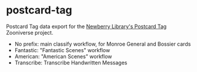 # postcard-tag
Postcard Tag data export for the [Newberry Library's Postcard Tag](https://www.zooniverse.org/projects/newberry/postcard-tag) Zooniverse project.

- No prefix: main classify workflow, for Monroe General and Bossier cards
- Fantastic: "Fantastic Scenes" workflow
- American: "American Scenes" workflow
- Transcribe: Transcribe Handwritten Messages
